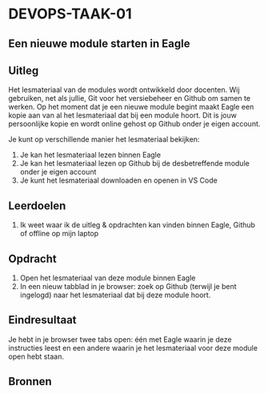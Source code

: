 # DEVOPS-TAAK-01

## Een nieuwe module starten in Eagle

## Uitleg

Het lesmateriaal van de modules wordt ontwikkeld door docenten. Wij gebruiken, net als jullie, Git voor het versiebeheer en Github om samen te werken. Op het moment dat je een nieuwe module begint maakt Eagle een kopie aan van al het lesmateriaal dat bij een module hoort. Dit is jouw persoonlijke kopie en wordt online gehost op Github onder je eigen account. 

Je kunt op verschillende manier het lesmateriaal bekijken:
1.  Je kan het lesmateriaal lezen binnen Eagle
2.  Je kan het lesmateriaal lezen op Github bij de desbetreffende module onder je eigen account
3.  Je kunt het lesmateriaal downloaden en openen in VS Code

## Leerdoelen

1. Ik weet waar ik de uitleg & opdrachten kan vinden binnen Eagle, Github of offline op mijn laptop

## Opdracht

1. Open het lesmateriaal van deze module binnen Eagle
2. In een nieuw tabblad in je browser: zoek op Github (terwijl je bent ingelogd) naar het lesmateriaal dat bij deze module hoort.

## Eindresultaat

Je hebt in je browser twee tabs open: één met Eagle waarin je deze instructies leest en een andere waarin je het lesmateriaal voor deze module open hebt staan.

## Bronnen


